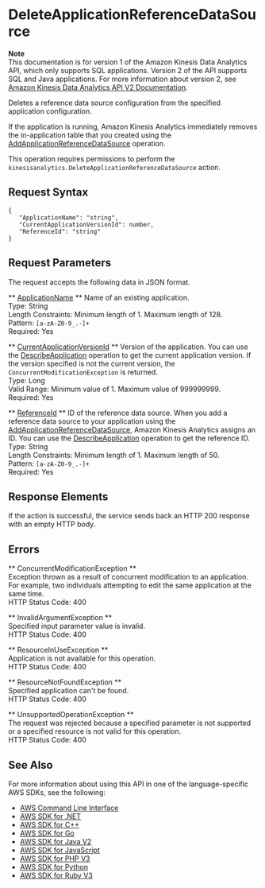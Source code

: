 # DeleteApplicationReferenceDataSource<a name="API_DeleteApplicationReferenceDataSource"></a>

**Note**  
This documentation is for version 1 of the Amazon Kinesis Data Analytics API, which only supports SQL applications\. Version 2 of the API supports SQL and Java applications\. For more information about version 2, see [Amazon Kinesis Data Analytics API V2 Documentation](/kinesisanalytics/latest/apiv2/Welcome.html)\.

Deletes a reference data source configuration from the specified application configuration\.

If the application is running, Amazon Kinesis Analytics immediately removes the in\-application table that you created using the [AddApplicationReferenceDataSource](https://docs.aws.amazon.com/kinesisanalytics/latest/dev/API_AddApplicationReferenceDataSource.html) operation\. 

This operation requires permissions to perform the `kinesisanalytics.DeleteApplicationReferenceDataSource` action\.

## Request Syntax<a name="API_DeleteApplicationReferenceDataSource_RequestSyntax"></a>

```
{
   "ApplicationName": "string",
   "CurrentApplicationVersionId": number,
   "ReferenceId": "string"
}
```

## Request Parameters<a name="API_DeleteApplicationReferenceDataSource_RequestParameters"></a>

The request accepts the following data in JSON format\.

 ** [ApplicationName](#API_DeleteApplicationReferenceDataSource_RequestSyntax) **   <a name="analytics-DeleteApplicationReferenceDataSource-request-ApplicationName"></a>
Name of an existing application\.  
Type: String  
Length Constraints: Minimum length of 1\. Maximum length of 128\.  
Pattern: `[a-zA-Z0-9_.-]+`   
Required: Yes

 ** [CurrentApplicationVersionId](#API_DeleteApplicationReferenceDataSource_RequestSyntax) **   <a name="analytics-DeleteApplicationReferenceDataSource-request-CurrentApplicationVersionId"></a>
Version of the application\. You can use the [DescribeApplication](https://docs.aws.amazon.com/kinesisanalytics/latest/dev/API_DescribeApplication.html) operation to get the current application version\. If the version specified is not the current version, the `ConcurrentModificationException` is returned\.  
Type: Long  
Valid Range: Minimum value of 1\. Maximum value of 999999999\.  
Required: Yes

 ** [ReferenceId](#API_DeleteApplicationReferenceDataSource_RequestSyntax) **   <a name="analytics-DeleteApplicationReferenceDataSource-request-ReferenceId"></a>
ID of the reference data source\. When you add a reference data source to your application using the [AddApplicationReferenceDataSource](https://docs.aws.amazon.com/kinesisanalytics/latest/dev/API_AddApplicationReferenceDataSource.html), Amazon Kinesis Analytics assigns an ID\. You can use the [DescribeApplication](https://docs.aws.amazon.com/kinesisanalytics/latest/dev/API_DescribeApplication.html) operation to get the reference ID\.   
Type: String  
Length Constraints: Minimum length of 1\. Maximum length of 50\.  
Pattern: `[a-zA-Z0-9_.-]+`   
Required: Yes

## Response Elements<a name="API_DeleteApplicationReferenceDataSource_ResponseElements"></a>

If the action is successful, the service sends back an HTTP 200 response with an empty HTTP body\.

## Errors<a name="API_DeleteApplicationReferenceDataSource_Errors"></a>

 ** ConcurrentModificationException **   
Exception thrown as a result of concurrent modification to an application\. For example, two individuals attempting to edit the same application at the same time\.  
HTTP Status Code: 400

 ** InvalidArgumentException **   
Specified input parameter value is invalid\.  
HTTP Status Code: 400

 ** ResourceInUseException **   
Application is not available for this operation\.  
HTTP Status Code: 400

 ** ResourceNotFoundException **   
Specified application can't be found\.  
HTTP Status Code: 400

 ** UnsupportedOperationException **   
The request was rejected because a specified parameter is not supported or a specified resource is not valid for this operation\.   
HTTP Status Code: 400

## See Also<a name="API_DeleteApplicationReferenceDataSource_SeeAlso"></a>

For more information about using this API in one of the language\-specific AWS SDKs, see the following:
+  [AWS Command Line Interface](https://docs.aws.amazon.com/goto/aws-cli/kinesisanalytics-2015-08-14/DeleteApplicationReferenceDataSource) 
+  [AWS SDK for \.NET](https://docs.aws.amazon.com/goto/DotNetSDKV3/kinesisanalytics-2015-08-14/DeleteApplicationReferenceDataSource) 
+  [AWS SDK for C\+\+](https://docs.aws.amazon.com/goto/SdkForCpp/kinesisanalytics-2015-08-14/DeleteApplicationReferenceDataSource) 
+  [AWS SDK for Go](https://docs.aws.amazon.com/goto/SdkForGoV1/kinesisanalytics-2015-08-14/DeleteApplicationReferenceDataSource) 
+  [AWS SDK for Java V2](https://docs.aws.amazon.com/goto/SdkForJavaV2/kinesisanalytics-2015-08-14/DeleteApplicationReferenceDataSource) 
+  [AWS SDK for JavaScript](https://docs.aws.amazon.com/goto/AWSJavaScriptSDK/kinesisanalytics-2015-08-14/DeleteApplicationReferenceDataSource) 
+  [AWS SDK for PHP V3](https://docs.aws.amazon.com/goto/SdkForPHPV3/kinesisanalytics-2015-08-14/DeleteApplicationReferenceDataSource) 
+  [AWS SDK for Python](https://docs.aws.amazon.com/goto/boto3/kinesisanalytics-2015-08-14/DeleteApplicationReferenceDataSource) 
+  [AWS SDK for Ruby V3](https://docs.aws.amazon.com/goto/SdkForRubyV3/kinesisanalytics-2015-08-14/DeleteApplicationReferenceDataSource) 